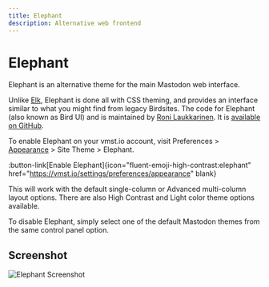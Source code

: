 ```yaml
---
title: Elephant
description: Alternative web frontend
---
```


# Elephant

Elephant is an alternative theme for the main Mastodon web interface.

Unlike [Elk](/flings/elk), Elephant is done all with CSS theming, and provides an interface similar to what you might find from legacy Birdsites.
The code for Elephant (also known as Bird UI) and is maintained by [Roni Laukkarinen](https://vmst.io/@rolle@mementomori.social).
It is [available on GitHub](https://github.com/ronilaukkarinen/mastodon-bird-ui).

To enable Elephant on your vmst.io account, visit Preferences > [Appearance](https://vmst.io/settings/preferences/appearance) > Site Theme > Elephant.

:button-link[Enable Elephant]{icon="fluent-emoji-high-contrast:elephant" href="https://vmst.io/settings/preferences/appearance" blank}

This will work with the default single-column or Advanced multi-column layout options.
There are also High Contrast and Light color theme options available.

To disable Elephant, simply select one of the default Mastodon themes from the same control panel option.

## Screenshot

![Elephant Screenshot](/elephant-screenshot.png)